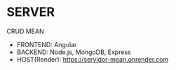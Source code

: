# SERVER
CRUD MEAN

* FRONTEND: Angular
* BACKEND: Node.js, MongoDB, Express
* HOST(Render): https://servidor-mean.onrender.com
